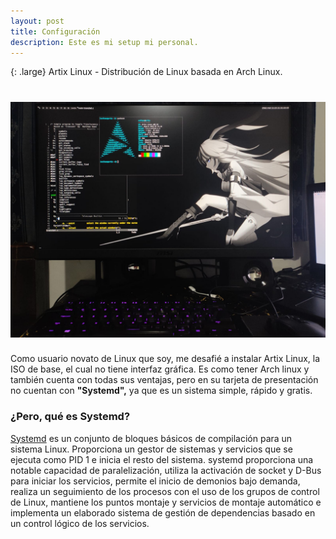 ```yaml
---
layout: post
title: Configuración
description: Este es mi setup mi personal.  
---
```

{: .large}
Artix Linux - Distribución de Linux basada en Arch Linux. 

# ![Artix Linux](/assets/images/pc.jpg)

Como usuario novato de Linux que soy, me desafié a instalar Artix Linux, la ISO de base, el cual no tiene interfaz gráfica. Es como tener Arch linux y también cuenta con todas sus ventajas, pero en su tarjeta de presentación no cuentan con **"Systemd",** ya que es un sistema simple, rápido y gratis.  

### ¿Pero, qué es Systemd?
[Systemd](https://wiki.archlinux.org/title/systemd_(Espa%C3%B1ol)) es un conjunto de bloques básicos de compilación para un sistema Linux. Proporciona un gestor de sistemas y servicios que se ejecuta como PID 1 e inicia el resto del sistema. systemd proporciona una notable capacidad de paralelización, utiliza la activación de socket y D-Bus para iniciar los servicios, permite el inicio de demonios bajo demanda, realiza un seguimiento de los procesos con el uso de los grupos de control de Linux, mantiene los puntos montaje y servicios de montaje automático e implementa un elaborado sistema de gestión de dependencias basado en un control lógico de los servicios.
